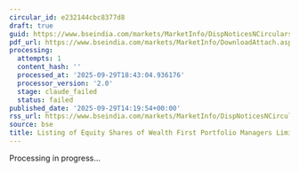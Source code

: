 ```yaml
---
circular_id: e232144cbc8377d8
draft: true
guid: https://www.bseindia.com/markets/MarketInfo/DispNoticesNCirculars.aspx?Noticeid={5B742CE9-3CC9-4C5E-8805-D86E9F6E349A}&noticeno=20250929-75&dt=09/29/2025&icount=75&totcount=87&flag=0
pdf_url: https://www.bseindia.com/markets/MarketInfo/DownloadAttach.aspx?id=20250929-75&attachedId=f73fb6c1-5eee-450f-b619-1acfe1443295
processing:
  attempts: 1
  content_hash: ''
  processed_at: '2025-09-29T18:43:04.936176'
  processor_version: '2.0'
  stage: claude_failed
  status: failed
published_date: '2025-09-29T14:19:54+00:00'
rss_url: https://www.bseindia.com/markets/MarketInfo/DispNoticesNCirculars.aspx?Noticeid={5B742CE9-3CC9-4C5E-8805-D86E9F6E349A}&noticeno=20250929-75&dt=09/29/2025&icount=75&totcount=87&flag=0
source: bse
title: Listing of Equity Shares of Wealth First Portfolio Managers Limited
---
```


Processing in progress...